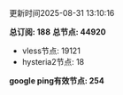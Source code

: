 更新时间2025-08-31 13:10:16

**总订阅: 188**
**总节点: 44920**
- vless节点: 19121
- hysteria2节点: 18

**google ping有效节点: 254**
